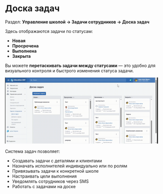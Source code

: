 # Доска задач

Раздел: **Управление школой → Задачи сотрудников → Доска задач**

Здесь отображаются задачи по статусам:

* **Новая**
* **Просрочена**
* **Выполнена**
* **Закрыта**

Вы можете **перетаскивать задачи между статусами** — это удобно для визуального контроля и быстрого изменения статуса задачи.

![](<../../.gitbook/assets/bandicam-2025-06-05-08-55-15-460.gif>)

Система задач позволяет:

* Создавать задачи с деталями и клиентами
* Назначать исполнителей индивидуально или по ролям
* Привязывать задачи к конкретной школе
* Настраивать цели выполнения
* Уведомлять сотрудников через SMS
* Работать с задачами на  доске
